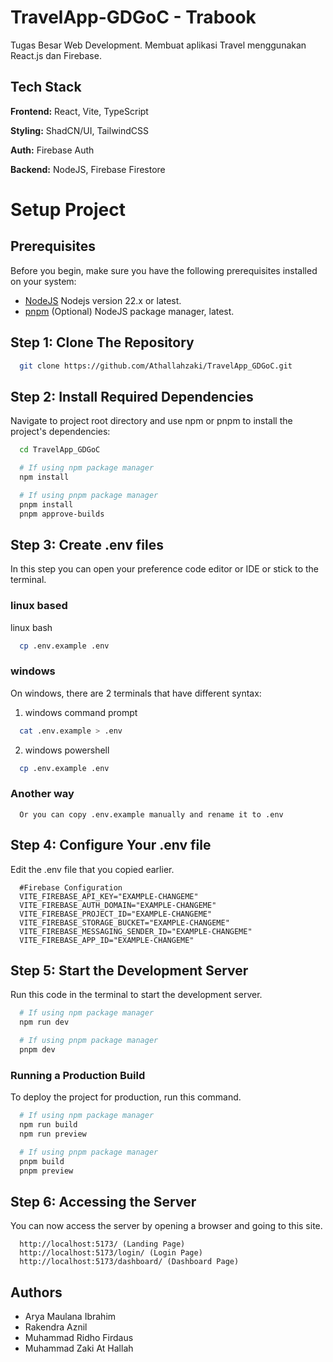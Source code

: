 
# TravelApp-GDGoC - Trabook

Tugas Besar Web Development. Membuat aplikasi Travel menggunakan React.js dan Firebase.

## Tech Stack

**Frontend:** React, Vite, TypeScript

**Styling:** ShadCN/UI, TailwindCSS

**Auth:** Firebase Auth

**Backend:** NodeJS, Firebase Firestore

# Setup Project

## Prerequisites

Before you begin, make sure you have the following prerequisites installed on your system:

-   [NodeJS](https://nodejs.org/en) Nodejs version 22.x or latest.
-   [pnpm](https://pnpm.io) (Optional) NodeJS package manager, latest.

## Step 1: Clone The Repository

```bash
  git clone https://github.com/Athallahzaki/TravelApp_GDGoC.git
```

## Step 2: Install Required Dependencies

Navigate to project root directory and use npm or pnpm to install the project's dependencies:

```bash
  cd TravelApp_GDGoC

  # If using npm package manager
  npm install

  # If using pnpm package manager
  pnpm install
  pnpm approve-builds
```

## Step 3: Create .env files

In this step you can open your preference code editor or IDE or stick to the terminal.

### linux based

linux bash

```bash
  cp .env.example .env
```

### windows

On windows, there are 2 terminals that have different syntax:

1. windows command prompt

```bash
  cat .env.example > .env
```

2. windows powershell

```bash
  cp .env.example .env
```

### Another way

```
  Or you can copy .env.example manually and rename it to .env
```

## Step 4: Configure Your .env file

Edit the .env file that you copied earlier.

```
  #Firebase Configuration
  VITE_FIREBASE_API_KEY="EXAMPLE-CHANGEME"
  VITE_FIREBASE_AUTH_DOMAIN="EXAMPLE-CHANGEME"
  VITE_FIREBASE_PROJECT_ID="EXAMPLE-CHANGEME"
  VITE_FIREBASE_STORAGE_BUCKET="EXAMPLE-CHANGEME"
  VITE_FIREBASE_MESSAGING_SENDER_ID="EXAMPLE-CHANGEME"
  VITE_FIREBASE_APP_ID="EXAMPLE-CHANGEME"

```

## Step 5: Start the Development Server

Run this code in the terminal to start the development server.

```bash
  # If using npm package manager
  npm run dev

  # If using pnpm package manager
  pnpm dev
```

### Running a Production Build

To deploy the project for production, run this command.

```bash
  # If using npm package manager
  npm run build
  npm run preview

  # If using pnpm package manager
  pnpm build
  pnpm preview
```

## Step 6: Accessing the Server

You can now access the server by opening a browser and going to this site.

```
  http://localhost:5173/ (Landing Page)
  http://localhost:5173/login/ (Login Page)
  http://localhost:5173/dashboard/ (Dashboard Page)
```

## Authors

- Arya Maulana Ibrahim
- Rakendra Aznil
- Muhammad Ridho Firdaus
- Muhammad Zaki At Hallah
